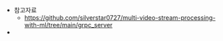 - 참고자료
  - https://github.com/silverstar0727/multi-video-stream-processing-with-ml/tree/main/grpc_server
- 